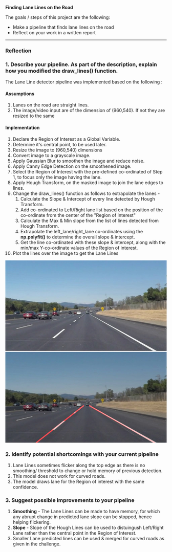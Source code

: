 **Finding Lane Lines on the Road**

The goals / steps of this project are the following:
* Make a pipeline that finds lane lines on the road
* Reflect on your work in a written report


[//]: # (Image References)
[image1]: ./examples/grayscale.jpg "Grayscale"
[image2]: ./test_images/solidWhiteCurve.jpg "Original Image"
[image3]: ./test_images_output/solidWhiteCurve.jpg "Lane Detected Image"

---

### Reflection

### 1. Describe your pipeline. As part of the description, explain how you modified the draw_lines() function.

The Lane Line detector pipeline was implemented based on the following :
#### Assumptions
  1. Lanes on the road are straight lines.
  2. The image/video input are of the dimension of (960,540). If not they are resized to the same

#### Implementation
  1. Declare the Region of Interest as a Global Variable.
  2. Determine it's central point, to be used later.
  3. Resize the image to (960,540) dimensions
  4. Convert image to a grayscale image.
  5. Apply Gaussian Blur to smoothen the image and reduce noise.
  6. Apply Canny Edge Detection on the smoothened image.
  7. Select the Region of Interest with the pre-defined co-ordinated of Step 1, to focus only the image having the lane.
  8. Apply Hough Transform, on the masked image to join the lane edges to lines.
  9. Change the draw_lines() function as follows to extrapolate the lanes -
      1. Calculate the Slope & Intercept of every line detected by Hough Transform.
      2. Add co-ordinated to Left/Right lane list based on the position of the co-ordinate from the center of the "Region of Interest"
      3. Calculate the Max & Min slope from the list of lines detected from Hough Transform.
      4. Extrapolate the left_lane/right_lane co-ordinates using the **np.polyfit()** to determine the overall slope & intercept.
      5. Get the line co-ordinated with these slope & intercept, along with the min/max Y-co-ordinate values of the Region of interest.
  10. Plot the lines over the image to get the Lane Lines


![alt text][image2]
![alt text][image3]


### 2. Identify potential shortcomings with your current pipeline

1. Lane Lines sometimes flicker along the top edge as there is no smoothing/ threshold to change or hold memory of previous detection.
2. This model does not work for curved roads.
3. The model draws lane for the Region of interest with the same confidence.

### 3. Suggest possible improvements to your pipeline

1. **Smoothing** - The Lane Lines can be made to have memory, for which any abrupt change in predicted lane slope can be stopped, hence helping flickering.
2. **Slope** - Slope of the Hough Lines can be used to distuingush Left/Right Lane rather than the central point in the Region of Interest.
3. Smaller Lane predicted lines can be used & merged for curved roads as given in the challenge.
